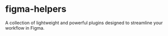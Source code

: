 # figma-helpers
A collection of lightweight and powerful plugins designed to streamline your workflow in Figma. 
